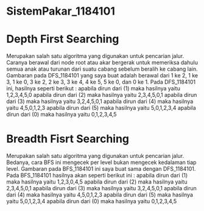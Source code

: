 # SistemPakar_1184101

# Depth First Searching
Merupakan salah satu algoritma yang digunakan untuk pencarian jalur. Caranya berawal dari node root atau akar 
bergerak untuk memeriksa dahulu semua anak atau turunan dari suatu cabang sebelum beralih ke cabang lain. Gambaran 
pada DFS_1184101 yang saya buat adalah berawal dari 1 ke 2, 1 ke 3, 1 ke 0, 3 ke 2, 2 ke 3, 3 ke 4, 4 ke 5, 5 ke 0, dan 0 ke 1.
Pada DFS_1184101 ini, hasilnya seperti berikut :
apabila dirun dari (1) maka hasilnya yaitu 1,2,3,4,5,0
apabila dirun dari (2) maka hasilnya yaitu 2,3,4,5,0,1
apabila dirun dari (3) maka hasilnya yaitu 3,2,4,5,0,1
apabila dirun dari (4) maka hasilnya yaitu 4,5,0,1,2,3
apabila dirun dari (5) maka hasilnya yaitu 5,0,1,2,3,4
apabila dirun dari (0) maka hasilnya yaitu 0,1,2,3,4,5

# Breadth Fisrt Searching
Merupakan salah satu algoritma yang digunakan untuk pencarian jalur. Bedanya, cara BFS ini mengecek per level bukan 
mengecek kedalaman tiap level. Gambaran pada BFS_1184101 ini saya buat sama dengan DFS_1184101. Pada BFS_1184101 hasilnya
akan seperti berikut ini :
apabila dirun dari (1) maka hasilnya yaitu 1,2,3,0,4,5
apabila dirun dari (2) maka hasilnya yaitu 2,3,4,5,0,1
apabila dirun dari (3) maka hasilnya yaitu 3,2,4,5,0,1
apabila dirun dari (4) maka hasilnya yaitu 4,5,0,1,2,3
apabila dirun dari (5) maka hasilnya yaitu 5,0,1,2,3,4
apabila dirun dari (0) maka hasilnya yaitu 0,1,2,3,4,5
